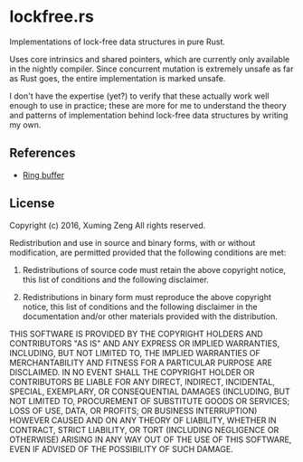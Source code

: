 # lockfree.rs

Implementations of lock-free data structures in pure Rust.

Uses core intrinsics and shared pointers, which are currently only available in the nightly compiler. Since concurrent mutation is extremely unsafe as far as Rust goes, the entire implementation is marked unsafe.

I don't have the expertise (yet?) to verify that these actually work well enough to use in practice; these are more for me to understand the theory and patterns of implementation behind lock-free data structures by writing my own.

## References

* [Ring buffer](http://www.codeproject.com/Articles/153898/Yet-another-implementation-of-a-lock-free-circul)

## License

Copyright (c) 2016, Xuming Zeng
All rights reserved.

Redistribution and use in source and binary forms, with or without modification, are permitted provided that the following conditions are met:

1. Redistributions of source code must retain the above copyright notice, this list of conditions and the following disclaimer.

2. Redistributions in binary form must reproduce the above copyright notice, this list of conditions and the following disclaimer in the documentation and/or other materials provided with the distribution.

THIS SOFTWARE IS PROVIDED BY THE COPYRIGHT HOLDERS AND CONTRIBUTORS "AS IS" AND ANY EXPRESS OR IMPLIED WARRANTIES, INCLUDING, BUT NOT LIMITED TO, THE IMPLIED WARRANTIES OF MERCHANTABILITY AND FITNESS FOR A PARTICULAR PURPOSE ARE DISCLAIMED. IN NO EVENT SHALL THE COPYRIGHT HOLDER OR CONTRIBUTORS BE LIABLE FOR ANY DIRECT, INDIRECT, INCIDENTAL, SPECIAL, EXEMPLARY, OR CONSEQUENTIAL DAMAGES (INCLUDING, BUT NOT LIMITED TO, PROCUREMENT OF SUBSTITUTE GOODS OR SERVICES; LOSS OF USE, DATA, OR PROFITS; OR BUSINESS INTERRUPTION) HOWEVER CAUSED AND ON ANY THEORY OF LIABILITY, WHETHER IN CONTRACT, STRICT LIABILITY, OR TORT (INCLUDING NEGLIGENCE OR OTHERWISE) ARISING IN ANY WAY OUT OF THE USE OF THIS SOFTWARE, EVEN IF ADVISED OF THE POSSIBILITY OF SUCH DAMAGE.
